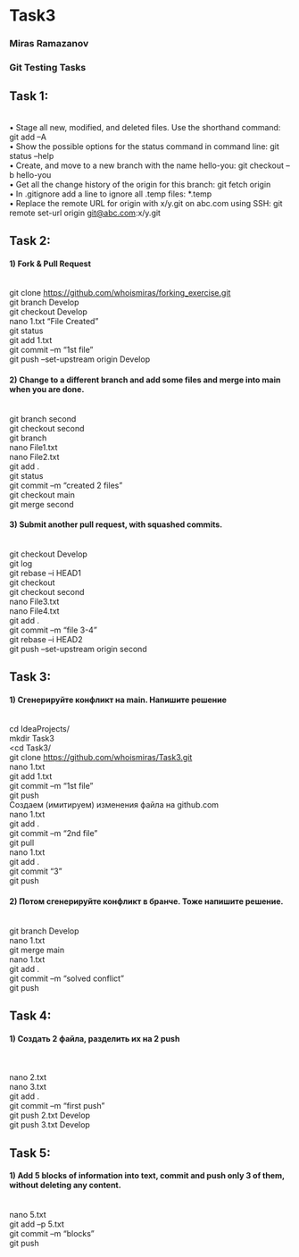 # Task3
### Miras Ramazanov 
### Git Testing Tasks



## Task 1:
<br>•	Stage all new, modified, and deleted files. Use the shorthand command:
git add –A
<br>•	Show the possible options for the status command in command line:         git status –help
<br>•	Create, and move to a new branch with the name hello-you:     	         git checkout –b hello-you
<br>•	Get all the change history of the origin for this branch: git fetch origin
<br>•	In .gitignore add a line to ignore all .temp files: *.temp
<br>•	Replace the remote URL for origin with x/y.git on abc.com using SSH:           git remote set-url origin git@abc.com:x/y.git  



## Task 2: 
#### 1) Fork & Pull Request
<br>git clone https://github.com/whoismiras/forking_exercise.git
<br>git branch Develop
<br>git checkout Develop
<br>nano 1.txt “File Created”
<br>git status
<br>git add 1.txt
<br>git commit –m “1st file”
<br>git push –set-upstream origin Develop
#### 2) Change to a different branch and add some files and merge into main when you are done.
<br>git branch second
<br>git checkout second
<br>git branch
<br>nano File1.txt
<br>nano File2.txt
<br>git add .
<br>git status
<br>git commit –m “created 2 files”
<br>git checkout main
<br>git merge second
#### 3) Submit another pull request, with squashed commits.
<br>git checkout Develop
<br>git log
<br>git rebase –i HEAD1
<br>git checkout
<br>git checkout second
<br>nano File3.txt
<br>nano File4.txt
<br>git add .
<br>git commit –m “file 3-4”
<br>git rebase –i HEAD2
<br>git push –set-upstream origin second



## Task 3:
#### 1) Сгенерируйте конфликт на main. Напишите решение
<br>cd IdeaProjects/
<br>mkdir Task3
<br><cd Task3/
<br>git clone https://github.com/whoismiras/Task3.git
<br>nano 1.txt
<br>git add 1.txt
<br>git commit –m “1st file”
<br>git push 
<br>Создаем (имитируем) изменения файла на github.com
<br>nano 1.txt
<br>git add .
<br>git commit –m “2nd file”
<br>git pull
<br>nano 1.txt
<br>git add .
<br>git commit “3”
<br>git push
#### 2) Потом сгенерируйте конфликт в бранче. Тоже напишите решение.
<br>git branch Develop
<br>nano 1.txt
<br>git merge main
<br>nano 1.txt
<br>git add .
<br>git commit –m “solved conflict”
<br>git push



## Task 4:
#### 1)	Cоздать 2 файла, разделить их на 2 push
<br><br>nano 2.txt
<br>nano 3.txt
<br>git add .
<br>git commit –m “first push”
<br>git push 2.txt Develop
<br>git push 3.txt Develop



## Task 5:
#### 1)	Add 5 blocks of information into text, commit and push only 3 of them, without deleting any content.
<br>nano 5.txt
<br>git add –p 5.txt
<br>git commit –m “blocks”
<br>git push



